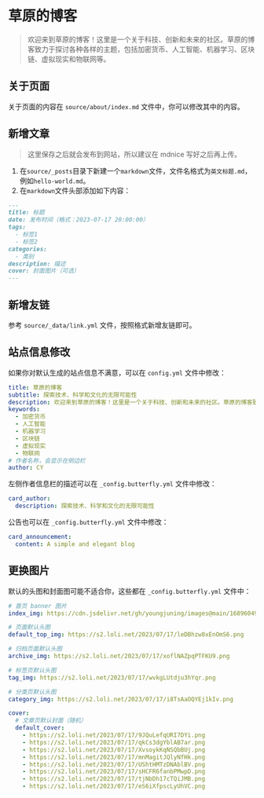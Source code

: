 # 草原的博客

> 欢迎来到草原的博客！这里是一个关于科技、创新和未来的社区。草原的博客致力于探讨各种各样的主题，包括加密货币、人工智能、机器学习、区块链、虚拟现实和物联网等。

## 关于页面

关于页面的内容在 `source/about/index.md` 文件中，你可以修改其中的内容。

## 新增文章

> 这里保存之后就会发布到网站，所以建议在 mdnice 写好之后再上传。

1. 在`source/_posts`目录下新建一个`markdown`文件，文件名格式为`英文标题.md`，例如`hello-world.md`。
2. 在`markdown`文件头部添加如下内容：

```md
---
title: 标题
date: 发布时间（格式：2023-07-17 20:00:00）
tags:
  - 标签1
  - 标签2
categories:
  - 类别
description: 描述
cover: 封面图片（可选）
---
```

## 新增友链

参考 `source/_data/link.yml` 文件，按照格式新增友链即可。

## 站点信息修改

如果你对默认生成的站点信息不满意，可以在 `config.yml` 文件中修改：

```yml
title: 草原的博客
subtitle: 探索技术、科学和文化的无限可能性
description: 欢迎来到草原的博客！这里是一个关于科技、创新和未来的社区。草原的博客致力于探讨各种各样的主题，包括加密货币、人工智能、机器学习、区块链、虚拟现实和物联网等。
keywords:
  - 加密货币
  - 人工智能
  - 机器学习
  - 区块链
  - 虚拟现实
  - 物联网
# 作者名称，会显示在侧边栏
author: CY
```

左侧作者信息栏的描述可以在 `_config.butterfly.yml` 文件中修改：

```yml
card_author:
  description: 探索技术、科学和文化的无限可能性
```

公告也可以在 `_config.butterfly.yml` 文件中修改：

```yml
card_announcement:
  content: A simple and elegant blog
```

## 更换图片

默认的头图和封面图可能不适合你，这些都在 `_config.butterfly.yml` 文件中：

```yml
# 首页 banner 图片
index_img: https://cdn.jsdelivr.net/gh/youngjuning/images@main/1689604945346.png

# 页面默认头图
default_top_img: https://s2.loli.net/2023/07/17/leDBhzw8xEnOmS6.png

# 归档页面默认头图
archive_img: https://s2.loli.net/2023/07/17/xoflNAZpqPTFKU9.png

# 标签页默认头图
tag_img: https://s2.loli.net/2023/07/17/wvkgLUtdju3hYqr.png

# 分类页默认头图
category_img: https://s2.loli.net/2023/07/17/i8TsAaOQYEj1kIv.png

cover:
  # 文章页默认封面（随机）
  default_cover:
    - https://s2.loli.net/2023/07/17/9JQuLefqURI7DYi.png
    - https://s2.loli.net/2023/07/17/qkCs3dgYblAB7ar.png
    - https://s2.loli.net/2023/07/17/XvsoykKqNSQbBUj.png
    - https://s2.loli.net/2023/07/17/mnMagitJQlyNfHk.png
    - https://s2.loli.net/2023/07/17/UShtHMTzDNAblBV.png
    - https://s2.loli.net/2023/07/17/sHCFR6fanbPMwpD.png
    - https://s2.loli.net/2023/07/17/tjNbDh17cTQiJMB.png
    - https://s2.loli.net/2023/07/17/eS6iXfpscLyUhVC.png
```